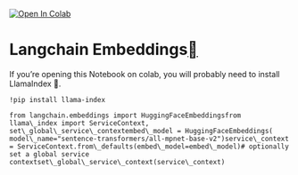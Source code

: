 [![Open In Colab](https://colab.research.google.com/assets/colab-badge.svg)](https://colab.research.google.com/github/jerryjliu/llama_index/blob/main/docs/examples/embeddings/Langchain.ipynb)

Langchain Embeddings[](#langchain-embeddings "Permalink to this heading")
==========================================================================

If you’re opening this Notebook on colab, you will probably need to install LlamaIndex 🦙.


```
!pip install llama-index
```

```
from langchain.embeddings import HuggingFaceEmbeddingsfrom llama\_index import ServiceContext, set\_global\_service\_contextembed\_model = HuggingFaceEmbeddings(    model\_name="sentence-transformers/all-mpnet-base-v2")service\_context = ServiceContext.from\_defaults(embed\_model=embed\_model)# optionally set a global service contextset\_global\_service\_context(service\_context)
```
